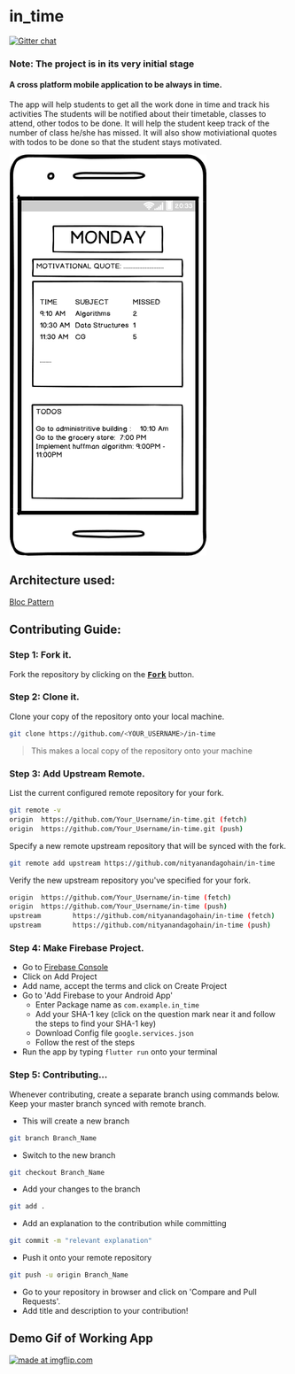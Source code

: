 # in_time
[![Gitter chat](https://badges.gitter.im/gitterHQ/gitter.png)](https://gitter.im/in_time/Lobby)

### Note: The project is in its very initial stage

#### A cross platform mobile application to be always in time.
The app will help students to get all the work done in time and track his activities
The students will be notified about their timetable, classes to attend, other todos to be done.
It will help the student keep track of the number of class he/she has missed.
It will also show motiviational quotes with todos to be done so that the student stays motivated.

![img](./assets/img/wire.png)

## Architecture used:
 [Bloc Pattern](https://medium.com/flutterpub/architecting-your-flutter-project-bd04e144a8f1)



## Contributing Guide:

### Step 1: Fork it.
Fork the repository by clicking on the <a href="https://github.com/nityanandagohain/in-time/new/master?readme=1#fork-destination-box"><kbd><b>Fork</b></kbd></a> button.

### Step 2: Clone it.
Clone your copy of the repository onto your local machine.   

```sh
git clone https://github.com/<YOUR_USERNAME>/in-time
```

> This makes a local copy of the repository onto your machine

### Step 3: Add Upstream Remote.
List the current configured remote repository for your fork.
```sh
git remote -v
origin  https://github.com/Your_Username/in-time.git (fetch)
origin  https://github.com/Your_Username/in-time.git (push)
```
Specify a new remote upstream repository that will be synced with the fork.
```sh
git remote add upstream https://github.com/nityanandagohain/in-time
```
Verify the new upstream repository you've specified for your fork.
```sh
origin  https://github.com/Your_Username/in-time (fetch)
origin  https://github.com/Your_Username/in-time (push)
upstream        https://github.com/nityanandagohain/in-time (fetch)
upstream        https://github.com/nityanandagohain/in-time (push)
```
### Step 4: Make Firebase Project.
* Go to [Firebase Console](https://console.firebase.google.com/)  
* Click on Add Project   
* Add name, accept the terms and click on Create Project  
* Go to 'Add Firebase to your Android App'  
    * Enter Package name as `com.example.in_time`
    * Add your SHA-1 key (click on the question mark near it and follow the steps to find your SHA-1 key)
    * Download Config file `google.services.json`
    * Follow the rest of the steps
* Run the app by typing `flutter run` onto your terminal

### Step 5: Contributing...
Whenever contributing, create a separate branch using commands below. Keep your master branch synced with remote branch.

* This will create a new branch
```sh
git branch Branch_Name
```
* Switch to the new branch
```sh
git checkout Branch_Name
```
* Add your changes to the branch
```sh
git add .
```
* Add an explanation to the contribution while committing
```sh
git commit -m "relevant explanation"
```
* Push it onto your remote repository
```sh
git push -u origin Branch_Name
```
* Go to your repository in browser and click on 'Compare and Pull Requests'. 
* Add title and description to your contribution!

## Demo Gif of Working App

<a href="https://imgflip.com/gif/2pr4zr"><img src="https://i.imgflip.com/2pr4zr.gif" title="made at imgflip.com"/></a>


